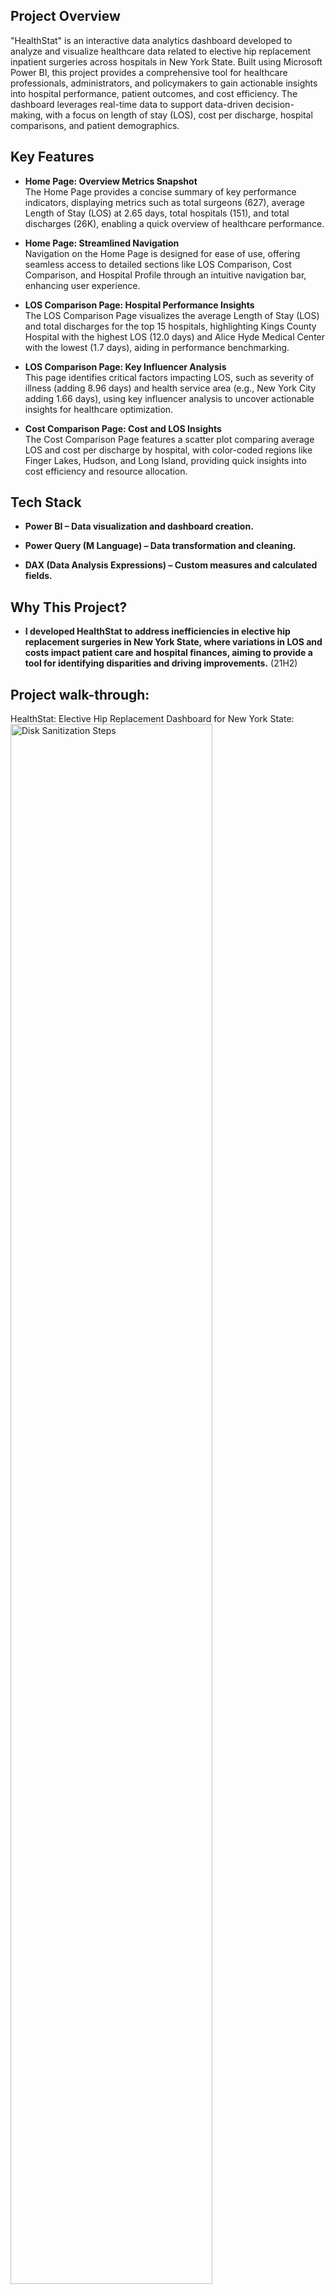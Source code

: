 <h2>Project Overview</h2>
"HealthStat" is an interactive data analytics dashboard developed to analyze and visualize healthcare data related to elective hip replacement inpatient surgeries across hospitals in New York State. Built using Microsoft Power BI, this project provides a comprehensive tool for healthcare professionals, administrators, and policymakers to gain actionable insights into hospital performance, patient outcomes, and cost efficiency. The dashboard leverages real-time data to support data-driven decision-making, with a focus on length of stay (LOS), cost per discharge, hospital comparisons, and patient demographics.
<br />


## Key Features

- **Home Page: Overview Metrics Snapshot**  
The Home Page provides a concise summary of key performance indicators, displaying metrics such as total surgeons (627), average Length of Stay (LOS) at 2.65 days, total hospitals (151), and total discharges (26K), enabling a quick overview of healthcare performance.

- **Home Page: Streamlined Navigation**  
Navigation on the Home Page is designed for ease of use, offering seamless access to detailed sections like LOS Comparison, Cost Comparison, and Hospital Profile through an intuitive navigation bar, enhancing user experience.

- **LOS Comparison Page: Hospital Performance Insights**  
The LOS Comparison Page visualizes the average Length of Stay (LOS) and total discharges for the top 15 hospitals, highlighting Kings County Hospital with the highest LOS (12.0 days) and Alice Hyde Medical Center with the lowest (1.7 days), aiding in performance benchmarking.

- **LOS Comparison Page: Key Influencer Analysis**  
This page identifies critical factors impacting LOS, such as severity of illness (adding 8.96 days) and health service area (e.g., New York City adding 1.66 days), using key influencer analysis to uncover actionable insights for healthcare optimization.

- **Cost Comparison Page: Cost and LOS Insights**  
The Cost Comparison Page features a scatter plot comparing average LOS and cost per discharge by hospital, with color-coded regions like Finger Lakes, Hudson, and Long Island, providing quick insights into cost efficiency and resource allocation.


<h2>Tech Stack </h2>

- <b>Power BI – Data visualization and dashboard creation.</b>

- <b>Power Query (M Language) – Data transformation and cleaning.</b>

- <b>DAX (Data Analysis Expressions) – Custom measures and calculated fields.</b> 


<h2>Why This Project? </h2>

- <b>I developed HealthStat to address inefficiencies in elective hip replacement surgeries in New York State, where variations in LOS and costs impact patient care and hospital finances, aiming to provide a tool for identifying disparities and driving improvements.</b> (21H2)

<h2>Project walk-through:</h2>

HealthStat: Elective Hip Replacement Dashboard for New York State: <br/>
<img src="https://i.imgur.com/f6aNuJj.png" height="80%" width="80%" alt="Disk Sanitization Steps"/>
<br />
<br />

HealthStat: LOS Comparison for Elective Hip Replacement Surgeries: <br/>
<img src="https://i.imgur.com/XZn7tFT.png" height="80%" width="80%" alt="Disk Sanitization Steps"/>
<br />
<br />

HealthStat: Cost Comparison for Elective Hip Replacement Surgeries: <br/>
<img src="https://i.imgur.com/eKy0Zi5.png" height="80%" width="80%" alt="Disk Sanitization Steps"/>
<br />
<br />

HealthStat: Hospital Profile for Elective Hip Replacement Surgeries: <br/>
<img src="https://i.imgur.com/EJ4z9uF.png" height="80%" width="80%" alt="Disk Sanitization Steps"/>
<br />
<br />

<!--
 ```diff
- text in red
+ text in green
! text in orange
# text in gray
@@ text in purple (and bold)@@
```
--!>


